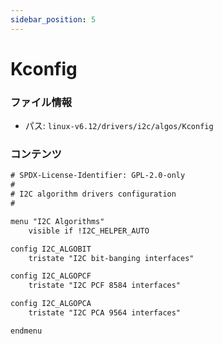 ```yaml
---
sidebar_position: 5
---
```

# Kconfig

### ファイル情報

- パス: `linux-v6.12/drivers/i2c/algos/Kconfig`

### コンテンツ

```txt
# SPDX-License-Identifier: GPL-2.0-only
#
# I2C algorithm drivers configuration
#

menu "I2C Algorithms"
	visible if !I2C_HELPER_AUTO

config I2C_ALGOBIT
	tristate "I2C bit-banging interfaces"

config I2C_ALGOPCF
	tristate "I2C PCF 8584 interfaces"

config I2C_ALGOPCA
	tristate "I2C PCA 9564 interfaces"

endmenu

```
